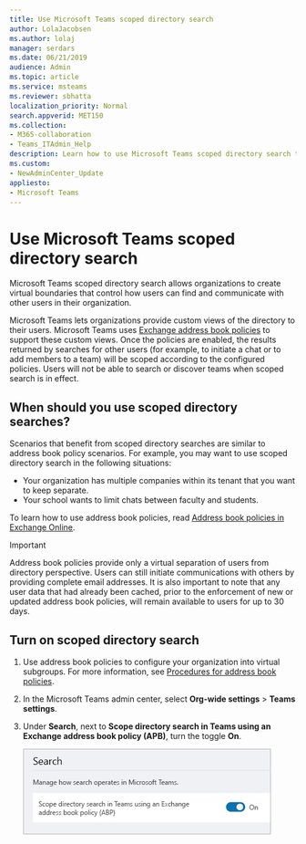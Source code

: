 ```yaml
---
title: Use Microsoft Teams scoped directory search
author: LolaJacobsen
ms.author: lolaj
manager: serdars
ms.date: 06/21/2019
audience: Admin
ms.topic: article
ms.service: msteams
ms.reviewer: sbhatta
localization_priority: Normal
search.appverid: MET150
ms.collection: 
- M365-collaboration
- Teams_ITAdmin_Help
description: Learn how to use Microsoft Teams scoped directory search to provide customized views of the directory.
ms.custom:
- NewAdminCenter_Update
appliesto: 
- Microsoft Teams
---
```



# Use Microsoft Teams scoped directory search

Microsoft Teams scoped directory search allows organizations to create virtual boundaries that control how users can find and communicate with other users in their organization. 

Microsoft Teams lets organizations provide custom views of the directory to their users. Microsoft Teams uses [Exchange address book policies](https://docs.microsoft.com/exchange/address-books/address-book-policies/address-book-policies) to support these custom views. Once the policies are enabled, the results returned by searches for other users (for example, to initiate a chat or to add members to a team) will be scoped according to the configured policies. Users will not be able to search or discover teams when scoped search is in effect. 

## When should you use scoped directory searches?

Scenarios that benefit from scoped directory searches are similar to address book policy scenarios. For example, you may want to use scoped directory search in the following situations:

- Your organization has multiple companies within its tenant that you want to keep separate. 
- Your school wants to limit chats between faculty and students. 
 
To learn how to use address book policies, read [Address book policies in Exchange Online](https://docs.microsoft.com/exchange/address-books/address-book-policies/address-book-policies).

> [!IMPORTANT]
> Address book policies provide only a virtual separation of users from directory perspective. Users can still initiate communications with others by providing complete email addresses. It is also important to note that any user data that had already been cached, prior to the enforcement of new or updated address book policies, will remain available to users for up to 30 days.

## Turn on scoped directory search

1. Use address book policies to configure your organization into virtual subgroups. For more information, see [Procedures for address book policies](https://docs.microsoft.com/exchange/address-books/address-book-policies/address-book-policies).

2. In the Microsoft Teams admin center, select **Org-wide settings** > **Teams settings**.

3. Under **Search**, next to **Scope directory search in Teams using an Exchange address book policy (APB)**, turn the toggle **On**.

    ![Scoped directory search in Microsoft Teams admin center](media/teams-scoped-directory-search-image1.png)




